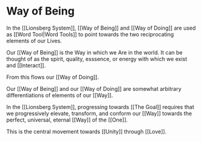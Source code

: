 # Way of Being
In the [[Lionsberg System]], [[Way of Being]] and [[Way of Doing]] are used as [[Word Tool|Word Tools]] to point towards the two reciprocating elements of our Lives. 

Our [[Way of Being]] is the Way in which we Are in the world. It can be thought of as the spirit, quality, esssence, or energy with which we exist and [[Interact]]. 

From this flows our [[Way of Doing]]. 

Our [[Way of Being]] and our [[Way of Doing]] are somewhat arbitrary differentiations of elements of our [[Way]]. 

In the [[Lionsberg System]], progressing towards [[The Goal]] requires that we progressively elevate, transform, and conform our [[Way]] towards the perfect, universal, eternal [[Way]] of the [[One]]. 

This is the central movement towards [[Unity]] through [[Love]].  
